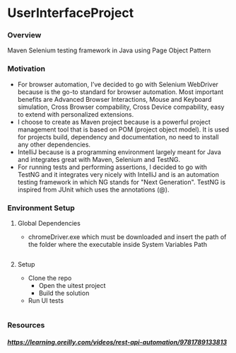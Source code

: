 # UserInterfaceProject

### Overview

 Maven Selenium testing framework in Java using Page Object Pattern
 
### Motivation

* For browser automation, I’ve decided to go with Selenium WebDriver because is the go-to standard for browser automation. Most important benefits are Advanced Browser Interactions, Mouse and Keyboard simulation, Cross Browser compability, Cross Device compability, easy to extend with personalized extensions.
* I choose to create as Maven project because is a powerful project management tool that is based on POM (project object model). It is used for projects build, dependency and documentation, no need to install any other dependencies.
* IntelliJ because is a programming environment largely meant for Java and integrates great with Maven, Selenium and TestNG.
* For running tests and performing assertions, I decided to go with TestNG and it integrates very nicely with IntelliJ and is an automation testing framework in which NG stands for "Next Generation". TestNG is inspired from JUnit which uses the annotations (@).

### Environment Setup

1. Global Dependencies
     * chromeDriver.exe which must be downloaded and insert the path of the folder where the executable inside System Variables Path
     
    ```
2. Setup
    * Clone the repo
	  * Open the uitest project
	  * Build the solution
    * Run UI tests

    ```
### Resources
##### https://learning.oreilly.com/videos/rest-api-automation/9781789133813
